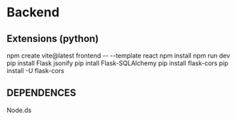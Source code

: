 # Backend

## Extensions (python)
npm create vite@latest 	frontend -- --template react
npm install
npm run dev
pip install Flask jsonify
pip intall Flask-SQLAlchemy
pip install flask-cors 
pip install -U flask-cors

## DEPENDENCES
Node.ds